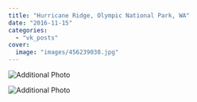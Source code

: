 ```yaml
---
title: "Hurricane Ridge, Olympic National Park, WA"
date: "2016-11-15"
categories: 
  - "vk_posts"
cover:
  image: "images/456239038.jpg"
---
```


![Additional Photo](https://vodpop.ru/wp-content/uploads/2023/07/456239039.jpg)

![Additional Photo](https://vodpop.ru/wp-content/uploads/2023/07/456239040.jpg)

